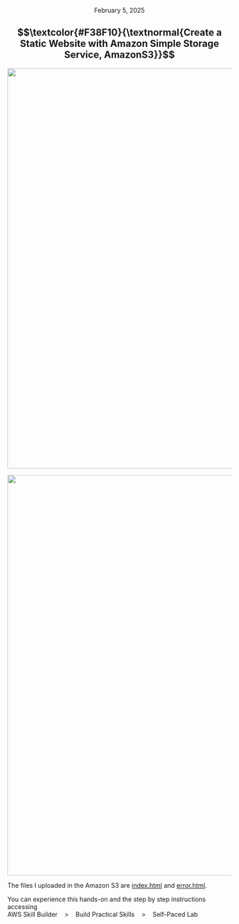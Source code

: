 <p align="center">February 5, 2025</p>

<h2 align="center">
  $$\textcolor{#F38F10}{\textnormal{Create a Static Website with Amazon Simple Storage Service, AmazonS3}}$$

</h2>

<p align="center">
  <img width="900px" src="https://github.com/RosanaFSS/AWS-Projects/blob/AWS-Training-and-Certification/004%20.%20Create%20a%20Static%20HTML%20Website%20with%20Amazon%20S3.gif">
</p>

<p align="center">
  <img width="900px" src="https://github.com/user-attachments/assets/f98cdb49-69d9-43bb-885b-1f5510d00ac5">
</p>

The files I uploaded in the Amazon S3 are [index.html](https://github.com/RosanaFSS/AWS-Projects/blob/AWS-Training-and-Certification/004%20.%20Create%20a%20Static%20HTML%20Website%20with%20Amazon%20S3%2C%20index.html) and [error.html](https://github.com/RosanaFSS/AWS-Projects/blob/AWS-Training-and-Certification/004%20.%20Create%20a%20Static%20HTML%20Website%20with%20Amazon%20S3%2C%20error.html).

<p>You can experience this hands-on and the step by step instructions accessing<br>
AWS Skill Builder &nbsp;&nbsp; > &nbsp;&nbsp; Build Practical Skills &nbsp;&nbsp; > &nbsp;&nbsp;  Self-Paced Lab</p>
